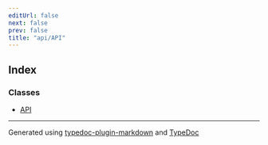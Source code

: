 ```yaml
---
editUrl: false
next: false
prev: false
title: "api/API"
---
```


## Index

### Classes

- [API](/api/api/api/classes/api/)

***

Generated using [typedoc-plugin-markdown](https://www.npmjs.com/package/typedoc-plugin-markdown) and [TypeDoc](https://typedoc.org/)
